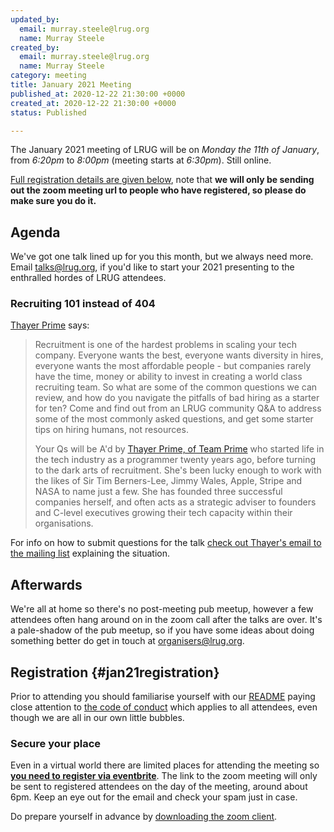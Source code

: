 ```yaml
---
updated_by:
  email: murray.steele@lrug.org
  name: Murray Steele
created_by:
  email: murray.steele@lrug.org
  name: Murray Steele
category: meeting
title: January 2021 Meeting
published_at: 2020-12-22 21:30:00 +0000
created_at: 2020-12-22 21:30:00 +0000
status: Published

---
```


The January 2021 meeting of LRUG will be on *Monday the 11th of January*,
from _6:20pm_ to _8:00pm_ (meeting starts at _6:30pm_).  Still online.

[Full registration details are given below](#jan21registration), note
that **we will only be sending out the zoom meeting url to people who
have registered, so please do make sure you do it.**

## Agenda

We've got one talk lined up for you this month, but we always need more.
Email [talks@lrug.org](mailto:talks@lrug.org), if you'd like to start your
2021 presenting to the enthralled hordes of LRUG attendees.

### Recruiting 101 instead of 404

[Thayer Prime](https://twitter.com/teamPrimeLtd) says:

> Recruitment is one of the hardest problems in scaling your tech company.
> Everyone wants the best, everyone wants diversity in hires, everyone
> wants the most affordable people - but companies rarely have the time,
> money or ability to invest in creating a world class recruiting team. So
> what are some of the common questions we can review, and how do you
> navigate the pitfalls of bad hiring as a starter for ten? Come and find
> out from an LRUG community Q&A to address some of the most commonly
> asked questions, and get some starter tips on hiring humans, not
> resources.
>
> Your Qs will be A'd by [Thayer Prime, of Team
> Prime](https://team-prime.com/about/) who started life in the tech
> industry as a programmer twenty years ago, before turning to the dark
> arts of recruitment. She's been lucky enough to work with the likes of
> Sir Tim Berners-Lee, Jimmy Wales, Apple, Stripe and NASA to name just a
> few. She has founded three successful companies herself, and often acts
> as a strategic adviser to founders and C-level executives growing their
> tech capacity within their organisations.

For info on how to submit questions for the talk [check out Thayer's email
to the mailing list](http://lists.lrug.org/pipermail/chat-lrug.org/2020-December/025636.html)
explaining the situation.

## Afterwards

We're all at home so there's no post-meeting pub meetup, however a few
attendees often hang around on in the zoom call after the talks are over.
It's a pale-shadow of the pub meetup, so if you have some ideas about
doing something better do get in touch at
[organisers@lrug.org](mailto:organisers@lrug.org).

## Registration {#jan21registration}

Prior to attending you should familiarise yourself with our
[README](http://readme.lrug.org/) paying close attention to [the code of
conduct](http://readme.lrug.org/#code-of-conduct) which applies to all
attendees, even though we are all in our own little bubbles.

### Secure your place

Even in a virtual world there are limited places for attending the
meeting so **[you need to register via eventbrite][jan2021-eventbrite]**.
The link to the zoom meeting will only be sent to registered attendees on
the day of the meeting, around about 6pm. Keep an eye out for the email
and check your spam just in case.

Do prepare yourself in advance by [downloading the zoom
client](https://zoom.us/support/download).

[jan2021-eventbrite]: https://www.eventbrite.com/e/lrug-january-2021-tickets-133897660507
